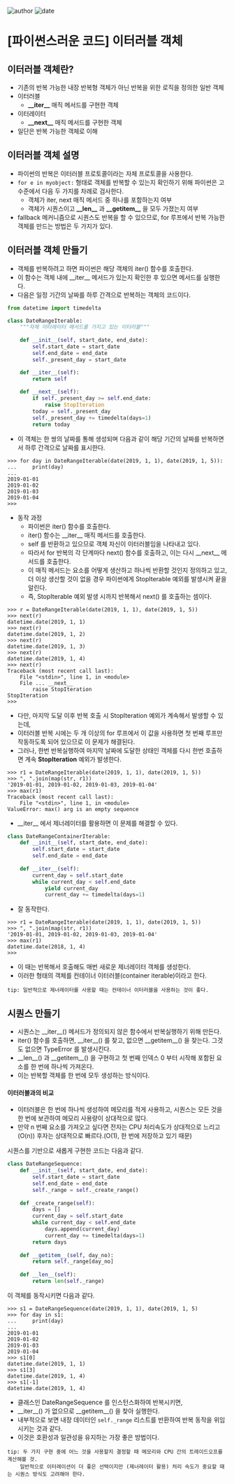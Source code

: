 
![author](https://img.shields.io/badge/author-daesungRa-lightgray.svg?style=flat-square)
![date](https://img.shields.io/badge/date-190717-lightgray.svg?style=flat-square)

# [파이썬스러운 코드] 이터러블 객체

## 이터러블 객체란?

- 기존의 반복 가능한 내장 반복형 객체가 아닌 반복을 위한 로직을 정의한 일반 객체
- 이터러블
    * **\_\_iter\_\_** 매직 메서드를 구현한 객체
- 이터레이터
    * **\_\_next\_\_** 매직 메서드를 구현한 객체
- 일단은 반복 가능한 객체로 이해

## 이터러블 객체 설명

- 파이썬의 반복은 이터러블 프로토콜이라는 자체 프로토콜을 사용한다.
- ```for e in myobject:``` 형태로 객체를 반복할 수 있는지 확인하기 위해 파이썬은 고수준에서 다음 두 가지를 차례로 검사한다.
    * 객체가 iter, next 매직 메서드 중 하나를 포함하는지 여부
    * 객체가 시퀀스이고 **\_\_len\_\_** 과 **\_\_getitem\_\_** 을 모두 가졌는지 여부
- fallback 메커니즘으로 시퀀스도 반복을 할 수 있으므로, for 루프에서 반복 가능한 객체를 만드는 방법은 두 가지가 있다.

## 이터러블 객체 만들기

- 객체를 반복하려고 하면 파이썬은 해당 객체의 iter() 함수를 호출한다.
- 이 함수는 객체 내에 \_\_iter\_\_ 메서드가 있는지 확인한 후 있으면 메서드를 실행한다.
- 다음은 일정 기간의 날짜를 하루 간격으로 반복하는 객체의 코드이다.
```python
from datetime import timedelta

class DateRangeIterable:
    """자체 이터레이터 메서드를 가지고 있는 이터러블"""
    
    def __init__(self, start_date, end_date):
        self.start_date = start_date
        self.end_date = end_date
        self._present_day = start_date

    def __iter__(self):
        return self
    
    def __next__(self):
        if self._present_day >= self.end_date:
            raise StopIteration
        today = self._present_day
        self._present_day += timedelta(days=1)
        return today
```
- 이 객체는 한 쌍의 날짜를 통해 생성되며 다음과 같이 해당 기간의 날짜를 반복하면서 하루 간격으로 날짜를 표시한다.
```text
>>> for day in DateRangeIterable(date(2019, 1, 1), date(2019, 1, 5)):
...     print(day)
...
2019-01-01
2019-01-02
2019-01-03
2019-01-04
>>>
```
- 동작 과정
    * 파이썬은 iter() 함수를 호출한다.
    * iter() 함수는 \_\_iter\_\_ 매직 메서드를 호출한다.
    * self 를 반환하고 있으므로 객체 자신이 이터러블임을 나타내고 있다.
    * 따라서 for 반복의 각 단계마다 next() 함수를 호출하고, 이는 다시 \_\_next\_\_ 메서드를 호출한다.
    * 이 매직 메서드는 요소를 어떻게 생산하고 하나씩 반환할 것인지 정의하고 있고, 더 이상 생산할 것이 없을 경우 파이썬에게 StopIterable 예외를 발생시켜 끝을 알린다.
    * 즉, StopIterable 예외 발생 시까지 반복해서 next() 를 호출하는 셈이다.
```text
>>> r = DateRangeIterable(date(2019, 1, 1), date(2019, 1, 5))
>>> next(r)
datetime.date(2019, 1, 1)
>>> next(r)
datetime.date(2019, 1, 2)
>>> next(r)
datetime.date(2019, 1, 3)
>>> next(r)
datetime.date(2019, 1, 4)
>>> next(r)
Traceback (most recent call last):
    File "<stdin>", line 1, in <module>
    File ... __next__
        raise StopIteration
StopIteration
>>>
```
- 다만, 마지막 도달 이후 반복 호출 시 StopIteration 예외가 계속해서 발생할 수 있는데,
- 이터러블 반복 시에는 두 개 이상의 for 루프에서 이 값을 사용하면 첫 번째 루프만 작동하도록 되어 있으므로 이 문제가 해결된다.
- 그러나, 한번 반복실행하여 마지막 날짜에 도달한 상태인 객체를 다시 한번 호출하면 계속 **StopIteration** 예외가 발생한다.
```text
>>> r1 = DateRangeIterable(date(2019, 1, 1), date(2019, 1, 5))
>>> ", ".join(map(str, r1))
'2019-01-01, 2019-01-02, 2019-01-03, 2019-01-04'
>>> max(r1)
Traceback (most recent call last):
    File "<stdin>", line 1, in <module>
ValueError: max() arg is an empty sequence
```
- \_\_iter\_\_ 에서 제너레이터를 활용하면 이 문제를 해결할 수 있다.
```python
class DateRangeContainerIterable:
    def __init__(self, start_date, end_date):
        self.start_date = start_date
        self.end_date = end_date
    
    def __iter__(self):
        current_day = self.start_date
        while current_day < self.end_date
            yield current_day
            current_day += timedelta(days=1)
```
- 잘 동작한다.
```text
>>> r1 = DateRangeIterable(date(2019, 1, 1), date(2019, 1, 5))
>>> ", ".join(map(str, r1))
'2019-01-01, 2019-01-02, 2019-01-03, 2019-01-04'
>>> max(r1)
datetime.date(2018, 1, 4)
>>>
```
- 이 때는 반복해서 호출해도 매번 새로운 제너레이터 객체를 생성한다.
- 이러한 형태의 객체를 컨테이너 이터러블(container iterable)이라고 한다.
```text
tip: 일반적으로 제너레이터를 사용할 때는 컨테이너 이터러블을 사용하는 것이 좋다.
```

## 시퀀스 만들기

- 시퀀스는 \_\_iter\_\_() 메서드가 정의되지 않은 함수에서 반복실행하기 위해 만든다.
- iter() 함수를 호출하면, \_\_iter\_\_() 를 찾고, 없으면 \_\_getitem\_\_() 을 찾는다. 그것도 없으면 TypeError 를 발생시킨다.
- \_\_len\_\_() 과 \_\_getitem\_\_() 을 구현하고 첫 번째 인덱스 0 부터 시작해 포함된 요소를 한 번에 하나씩 가져온다.
- 이는 반복할 객체를 한 번에 모두 생성하는 방식이다.

#### 이터러블과의 비교

- 이터러블은 한 번에 하나씩 생성하여 메모리를 적게 사용하고, 시퀀스는 모든 것을 한 번에 보관하여 메모리 사용량이 상대적으로 많다.
- 만약 n 번째 요소를 가져오고 싶다면 전자는 CPU 처리속도가 상대적으로 느리고(O(n)) 후자는 상대적으로 빠르다.(O(1), 한 번에 저장하고 있기 때문)

시퀀스를 기반으로 새롭게 구현한 코드는 다음과 같다.
```python
class DateRangeSequence:
    def __init__(self, start_date, end_date):
        self.start_date = start_date
        self.end_date = end_date
        self._range = self._create_range()
    
    def _create_range(self):
        days = []
        current_day = self.start_date
        while current_day < self.end_date
            days.append(current_day)
            current_day += timedelta(days=1)
        return days
    
    def __getitem__(self, day_no):
        return self._range[day_no]
    
    def __len__(self):
        return len(self._range)
```
이 객체를 동작시키면 다음과 같다.
```text
>>> s1 = DateRangeSequence(date(2019, 1, 1), date(2019, 1, 5)
>>> for day in s1:
...     print(day)
...
2019-01-01
2019-01-02
2019-01-03
2019-01-04
>>> s1[0]
datetime.date(2019, 1, 1)
>>> s1[3]
datetime.date(2019, 1, 4)
>>> s1[-1]
datetime.date(2019, 1, 4)
```
- 클래스인 DateRangeSequence 를 인스턴스화하여 반복시키면,
- \_\_iter\_\_() 가 없으므로 \_\_getitem\_\_() 을 찾아 실행한다.
- 내부적으로 보면 내장 데이터인 ```self._range``` 리스트를 반환하여 반복 동작을 위임시키는 것과 같다.
- 이것은 호환성과 일관성을 유지하는 가장 좋은 방법이다.
```text
tip: 두 가지 구현 중에 어느 것을 사용할지 결정할 때 메모리와 CPU 간의 트레이드오프를 계산해볼 것.
    일반적으로 이터레이션이 더 좋은 선택이지만 (제너레이터 활용) 처리 속도가 중요할 때는 시퀀스 방식도 고려해야 한다.
```



